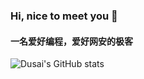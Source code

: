 ### Hi, nice to meet you 👋
#### 一名爱好编程，爱好网安的极客
![Dusai's GitHub stats](https://github-readme-stats.vercel.app/api?username=stacklens&show_icons=true&theme=radical)

<!--
**GoIruri/GoIruri** is a ✨ _special_ ✨ repository because its `README.md` (this file) appears on your GitHub profile.

Here are some ideas to get you started:

- 🔭 I’m currently working on ...
- 🌱 I’m currently learning ...
- 👯 I’m looking to collaborate on ...
- 🤔 I’m looking for help with ...
- 💬 Ask me about ...
- 📫 How to reach me: ...
- 😄 Pronouns: ...
- ⚡ Fun fact: ...
-->
